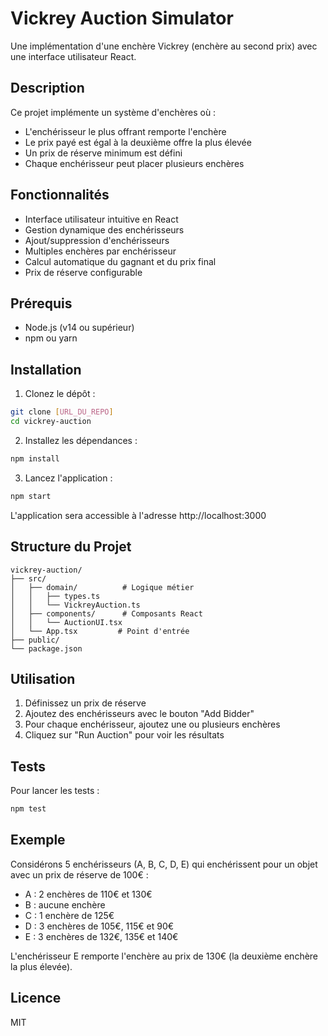 # Vickrey Auction Simulator

Une implémentation d'une enchère Vickrey (enchère au second prix) avec une interface utilisateur React.

## Description

Ce projet implémente un système d'enchères où :
- L'enchérisseur le plus offrant remporte l'enchère
- Le prix payé est égal à la deuxième offre la plus élevée
- Un prix de réserve minimum est défini
- Chaque enchérisseur peut placer plusieurs enchères

## Fonctionnalités

- Interface utilisateur intuitive en React
- Gestion dynamique des enchérisseurs
- Ajout/suppression d'enchérisseurs
- Multiples enchères par enchérisseur
- Calcul automatique du gagnant et du prix final
- Prix de réserve configurable

## Prérequis

- Node.js (v14 ou supérieur)
- npm ou yarn

## Installation

1. Clonez le dépôt :
```bash
git clone [URL_DU_REPO]
cd vickrey-auction
```

2. Installez les dépendances :
```bash
npm install
```

3. Lancez l'application :
```bash
npm start
```

L'application sera accessible à l'adresse http://localhost:3000

## Structure du Projet

```
vickrey-auction/
├── src/
│   ├── domain/          # Logique métier
│   │   ├── types.ts
│   │   └── VickreyAuction.ts
│   ├── components/      # Composants React
│   │   └── AuctionUI.tsx
│   └── App.tsx         # Point d'entrée
├── public/
└── package.json
```

## Utilisation

1. Définissez un prix de réserve
2. Ajoutez des enchérisseurs avec le bouton "Add Bidder"
3. Pour chaque enchérisseur, ajoutez une ou plusieurs enchères
4. Cliquez sur "Run Auction" pour voir les résultats

## Tests

Pour lancer les tests :
```bash
npm test
```

## Exemple

Considérons 5 enchérisseurs (A, B, C, D, E) qui enchérissent pour un objet avec un prix de réserve de 100€ :
- A : 2 enchères de 110€ et 130€
- B : aucune enchère
- C : 1 enchère de 125€
- D : 3 enchères de 105€, 115€ et 90€
- E : 3 enchères de 132€, 135€ et 140€

L'enchérisseur E remporte l'enchère au prix de 130€ (la deuxième enchère la plus élevée).

## Licence

MIT

